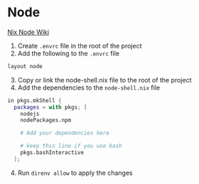 # Node

[Nix Node Wiki](https://nixos.wiki/wiki/Node.js)

1. Create `.envrc` file in the root of the project
2. Add the following to the `.envrc` file

```sh
layout node
```

3. Copy or link the node-shell.nix file to the root of the project
4. Add the dependencies to the `node-shell.nix` file

```nix
in pkgs.mkShell {
  packages = with pkgs; [
    nodejs
    nodePackages.npm

    # Add your dependencies here

    # keep this line if you use bash
    pkgs.bashInteractive
  ];

```

4. Run `direnv allow` to apply the changes
